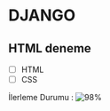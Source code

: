 # DJANGO  
## HTML deneme

- [ ] HTML
- [ ] CSS

İlerleme Durumu : ![98%](https://progress-bar.dev/15)
